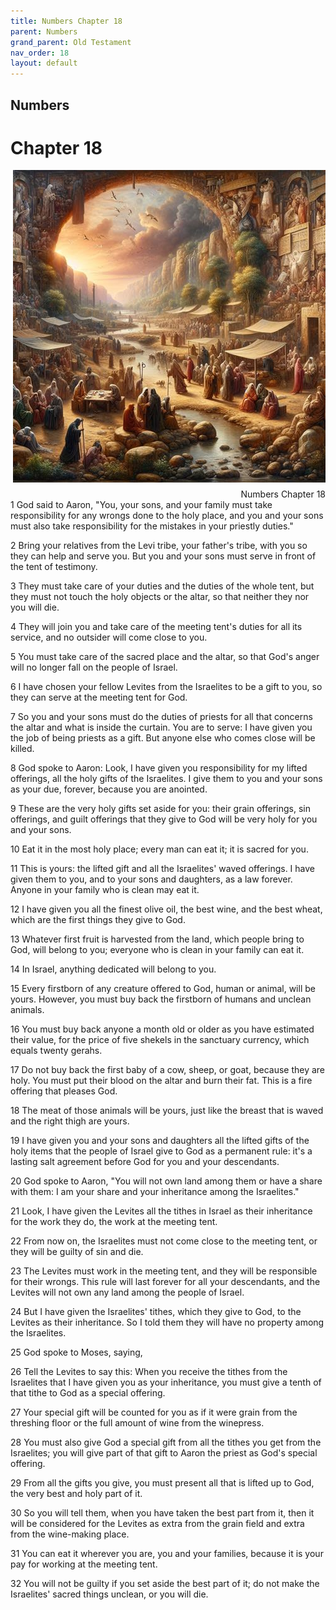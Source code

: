 ```yaml
---
title: Numbers Chapter 18
parent: Numbers
grand_parent: Old Testament
nav_order: 18
layout: default
---
```


## Numbers

# Chapter 18

<div style="clear: both; text-align: right;">
    <img src="/assets/Image/Numbers/500/18.jpg" alt="Numbers Chapter 18" class="chapter-image" style="max-width: 100%; height: auto; float: right; margin: 0 0 10px 10px; padding-left: 10%;">
    <figcaption style="font-size: 14px;">Numbers Chapter 18</figcaption>
</div>
1 God said to Aaron, "You, your sons, and your family must take responsibility for any wrongs done to the holy place, and you and your sons must also take responsibility for the mistakes in your priestly duties."

2 Bring your relatives from the Levi tribe, your father's tribe, with you so they can help and serve you. But you and your sons must serve in front of the tent of testimony.

3 They must take care of your duties and the duties of the whole tent, but they must not touch the holy objects or the altar, so that neither they nor you will die.

4 They will join you and take care of the meeting tent's duties for all its service, and no outsider will come close to you.

5 You must take care of the sacred place and the altar, so that God's anger will no longer fall on the people of Israel.

6 I have chosen your fellow Levites from the Israelites to be a gift to you, so they can serve at the meeting tent for God.

7 So you and your sons must do the duties of priests for all that concerns the altar and what is inside the curtain. You are to serve: I have given you the job of being priests as a gift. But anyone else who comes close will be killed.

8 God spoke to Aaron: Look, I have given you responsibility for my lifted offerings, all the holy gifts of the Israelites. I give them to you and your sons as your due, forever, because you are anointed.

9 These are the very holy gifts set aside for you: their grain offerings, sin offerings, and guilt offerings that they give to God will be very holy for you and your sons.

10 Eat it in the most holy place; every man can eat it; it is sacred for you.

11 This is yours: the lifted gift and all the Israelites' waved offerings. I have given them to you, and to your sons and daughters, as a law forever. Anyone in your family who is clean may eat it.

12 I have given you all the finest olive oil, the best wine, and the best wheat, which are the first things they give to God.

13 Whatever first fruit is harvested from the land, which people bring to God, will belong to you; everyone who is clean in your family can eat it.

14 In Israel, anything dedicated will belong to you.

15 Every firstborn of any creature offered to God, human or animal, will be yours. However, you must buy back the firstborn of humans and unclean animals.

16 You must buy back anyone a month old or older as you have estimated their value, for the price of five shekels in the sanctuary currency, which equals twenty gerahs.

17 Do not buy back the first baby of a cow, sheep, or goat, because they are holy. You must put their blood on the altar and burn their fat. This is a fire offering that pleases God.

18 The meat of those animals will be yours, just like the breast that is waved and the right thigh are yours.

19 I have given you and your sons and daughters all the lifted gifts of the holy items that the people of Israel give to God as a permanent rule: it's a lasting salt agreement before God for you and your descendants.

20 God spoke to Aaron, "You will not own land among them or have a share with them: I am your share and your inheritance among the Israelites."

21 Look, I have given the Levites all the tithes in Israel as their inheritance for the work they do, the work at the meeting tent.

22 From now on, the Israelites must not come close to the meeting tent, or they will be guilty of sin and die.

23 The Levites must work in the meeting tent, and they will be responsible for their wrongs. This rule will last forever for all your descendants, and the Levites will not own any land among the people of Israel.

24 But I have given the Israelites' tithes, which they give to God, to the Levites as their inheritance. So I told them they will have no property among the Israelites.

25 God spoke to Moses, saying,

26 Tell the Levites to say this: When you receive the tithes from the Israelites that I have given you as your inheritance, you must give a tenth of that tithe to God as a special offering.

27 Your special gift will be counted for you as if it were grain from the threshing floor or the full amount of wine from the winepress.

28 You must also give God a special gift from all the tithes you get from the Israelites; you will give part of that gift to Aaron the priest as God's special offering.

29 From all the gifts you give, you must present all that is lifted up to God, the very best and holy part of it.

30 So you will tell them, when you have taken the best part from it, then it will be considered for the Levites as extra from the grain field and extra from the wine-making place.

31 You can eat it wherever you are, you and your families, because it is your pay for working at the meeting tent.

32 You will not be guilty if you set aside the best part of it; do not make the Israelites' sacred things unclean, or you will die.


